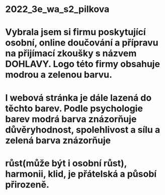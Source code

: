 # 2022_3e_wa_s2_pilkova
# Vybrala jsem si firmu poskytující osobní, online doučování a přípravu na přijímací zkoušky s názvem DOHLAVY. Logo této firmy obsahuje modrou a zelenou barvu.
# I webová stránka je dále lazená do těchto barev. Podle psychologie barev modrá barva znázorňuje důvěryhodnost, spolehlivost a sílu a zelená barva znázorňuje 
# růst(může být i osobní růst), harmonii, klid, je přátelská a působí přirozeně.

